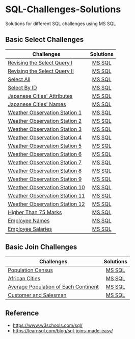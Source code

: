# SQL-Challenges-Solutions
Solutions for different SQL challenges using MS SQL

## Basic Select Challenges

| **Challenges**  | **Solutions** | 
| --------------- |:-------------:| 
| [Revising the Select Query I](https://www.hackerrank.com/challenges/revising-the-select-query/problem)    | [MS SQL](https://github.com/dalal1690/HackerRank-SQL-Challenges-Solutions-/blob/main/Basic%20Select/REVISION%20THE%20SELECT%20QUERY%20I.sql)| 
| [Revising the Select Query II](https://www.hackerrank.com/challenges/revising-the-select-query-2/problem) | [MS SQL](https://github.com/dalal1690/HackerRank-SQL-Challenges-Solutions-/blob/main/Basic%20Select/REVISION%20THE%20SELECT%20QUERY%20II.sql) | 
| [Select All](https://www.hackerrank.com/challenges/select-all-sql/problem)                                | [MS SQL](https://github.com/dalal1690/HackerRank-SQL-Challenges-Solutions-/blob/main/Basic%20Select/SELECT%20ALL.sql) | 
| [Select By ID](https://www.hackerrank.com/challenges/select-by-id/problem)                                | [MS SQL](https://github.com/dalal1690/HackerRank-SQL-Challenges-Solutions-/blob/main/Basic%20Select/SELECT%20BY%20ID.sql) | 
| [Japanese Cities' Attributes](https://www.hackerrank.com/challenges/japanese-cities-attributes/problem)   | [MS SQL](https://github.com/dalal1690/HackerRank-SQL-Challenges-Solutions-/blob/main/Basic%20Select/Japanese%20Cities%20Attributes.sql) | 
| [Japanese Cities' Names](https://www.hackerrank.com/challenges/japanese-cities-name/problem)              | [MS SQL](https://github.com/dalal1690/HackerRank-SQL-Challenges-Solutions-/blob/main/Basic%20Select/Japanese%20Cities%20Names.sql) | 
| [Weather Observation Station 1](https://www.hackerrank.com/challenges/weather-observation-station-1/problem)  | [MS SQL](https://github.com/dalal1690/HackerRank-SQL-Challenges-Solutions-/blob/main/Basic%20Select/Weather%20Observation%20Station%201.sql) | 
| [Weather Observation Station 2](https://www.hackerrank.com/challenges/weather-observation-station-2/problem)  | [MS SQL](https://github.com/dalal1690/HackerRank-SQL-Challenges-Solutions-/blob/main/Basic%20Select/Weather%20Observation%20Station%202.sql) | 
| [Weather Observation Station 3](https://www.hackerrank.com/challenges/weather-observation-station-3/problem)  | [MS SQL](https://github.com/dalal1690/HackerRank-SQL-Challenges-Solutions-/blob/main/Basic%20Select/Weather%20Observation%20Station%203.sql) | 
| [Weather Observation Station 4](https://www.hackerrank.com/challenges/weather-observation-station-4/problem)  | [MS SQL](https://github.com/dalal1690/HackerRank-SQL-Challenges-Solutions-/blob/main/Basic%20Select/Weather%20Observation%20Station%204.sql) | 
| [Weather Observation Station 5](https://www.hackerrank.com/challenges/weather-observation-station-5/problem)  | [MS SQL](https://github.com/dalal1690/HackerRank-SQL-Challenges-Solutions-/blob/main/Basic%20Select/Weather%20Observation%20Station%205.sql) | 
| [Weather Observation Station 6](https://www.hackerrank.com/challenges/weather-observation-station-6/problem)  | [MS SQL](https://github.com/dalal1690/HackerRank-SQL-Challenges-Solutions-/blob/main/Basic%20Select/Weather%20Observation%20Station%206.sql) | 
| [Weather Observation Station 7](https://www.hackerrank.com/challenges/weather-observation-station-7/problem)  | [MS SQL](https://github.com/dalal1690/HackerRank-SQL-Challenges-Solutions-/blob/main/Basic%20Select/Weather%20Observation%20Station%207.sql) | 
| [Weather Observation Station 8](https://www.hackerrank.com/challenges/weather-observation-station-8/problem)  | [MS SQL](https://github.com/dalal1690/HackerRank-SQL-Challenges-Solutions-/blob/main/Basic%20Select/Weather%20Observation%20Station%208.sql) | 
| [Weather Observation Station 9](https://www.hackerrank.com/challenges/weather-observation-station-9/problem)  | [MS SQL](https://github.com/dalal1690/HackerRank-SQL-Challenges-Solutions-/blob/main/Basic%20Select/Weather%20Observation%20Station%209.sql) | 
| [Weather Observation Station 10](https://www.hackerrank.com/challenges/weather-observation-station-10/problem)  | [MS SQL](https://github.com/dalal1690/HackerRank-SQL-Challenges-Solutions-/blob/main/Basic%20Select/Weather%20Observation%20Station%2010.sql) | 
| [Weather Observation Station 11](https://www.hackerrank.com/challenges/weather-observation-station-11/problem)  | [MS SQL](https://github.com/dalal1690/HackerRank-SQL-Challenges-Solutions-/blob/main/Basic%20Select/Weather%20Observation%20Station%2011.sql) | 
| [Weather Observation Station 12](https://www.hackerrank.com/challenges/weather-observation-station-12/problem)  | [MS SQL](https://github.com/dalal1690/HackerRank-SQL-Challenges-Solutions-/blob/main/Basic%20Select/Weather%20Observation%20Station%2012.sql) | 
| [Higher Than 75 Marks](https://www.hackerrank.com/challenges/more-than-75-marks/problem)                        | [MS SQL](https://github.com/dalal1690/HackerRank-SQL-Challenges-Solutions-/blob/main/Basic%20Select/Higher%20Than%2075%20Marks.sql) | 
| [Employee Names](https://www.hackerrank.com/challenges/name-of-employees/problem)                               | [MS SQL](https://github.com/dalal1690/HackerRank-SQL-Challenges-Solutions-/blob/main/Basic%20Select/Employee%20Names.sql) | 
| [Employee Salaries](https://www.hackerrank.com/challenges/salary-of-employees/problem)                          | [MS SQL](https://github.com/dalal1690/HackerRank-SQL-Challenges-Solutions-/blob/main/Basic%20Select/Employee%20Salary.sql) |

## Basic Join Challenges

| **Challenges**  | **Solutions** | 
| --------------- |:-------------:| 
| [Population Census](https://www.hackerrank.com/challenges/asian-population/problem)    | [MS SQL](https://github.com/dalal1690/HackerRank-SQL-Challenges-Solutions-/blob/main/Basic%20Join/Population%20Census.sql)| 
| [African Cities](https://www.hackerrank.com/challenges/african-cities/problem)    | [MS SQL](https://github.com/dalal1690/HackerRank-SQL-Challenges-Solutions-/blob/main/Basic%20Join/African%20Cities.sql)| 
| [Average Population of Each Continent](https://www.hackerrank.com/challenges/average-population-of-each-continent/problem)    | [MS SQL](https://github.com/dalal1690/HackerRank-SQL-Challenges-Solutions-/blob/main/Basic%20Join/Average%20Population%20of%20Each%20Continent.sql)| 
| [Customer and Salesman](https://www.w3resource.com/sql-exercises/sql-joins-exercises.php)    | [MS SQL](https://github.com/dalal1690/SQL-Challenges/blob/main/Basic%20Join/Customer%20and%20Salesman.sql)| 

## Reference

- https://www.w3schools.com/sql/
- https://learnsql.com/blog/sql-joins-made-easy/

